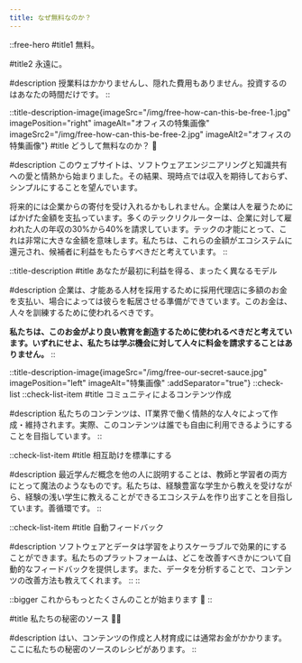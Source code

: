 ```yaml
---
title: なぜ無料なのか？
---
```


::free-hero
#title1
無料。

#title2
永遠に。

#description
授業料はかかりませんし、隠れた費用もありません。投資するのはあなたの時間だけです。
::

::title-description-image{imageSrc="/img/free-how-can-this-be-free-1.jpg" imagePosition="right" imageAlt="オフィスの特集画像" imageSrc2="/img/free-how-can-this-be-free-2.jpg" imageAlt2="オフィスの特集画像"}
#title
どうして無料なのか？ 🎁

#description
このウェブサイトは、ソフトウェアエンジニアリングと知識共有への愛と情熱から始まりました。その結果、現時点では収入を期待しておらず、シンプルにすることを望んでいます。

将来的には企業からの寄付を受け入れるかもしれません。企業は人を雇うためにばかげた金額を支払っています。多くのテックリクルーターは、企業に対して雇われた人の年収の30%から40%を請求しています。テックの才能にとって、これは非常に大きな金額を意味します。私たちは、これらの金額がエコシステムに還元され、候補者に利益をもたらすべきだと考えています。
::

::title-description
#title
あなたが最初に利益を得る、まったく異なるモデル

#description
企業は、才能ある人材を採用するために採用代理店に多額のお金を支払い、場合によっては彼らを転居させる準備ができています。このお金は、人々を訓練するために使われるべきです。

**私たちは、このお金がより良い教育を創造するために使われるべきだと考えています。いずれにせよ、私たちは学ぶ機会に対して人々に料金を請求することはありません。**
::

::title-description-image{imageSrc="/img/free-our-secret-sauce.jpg" imagePosition="left" imageAlt="特集画像" :addSeparator="true"}
::check-list
  ::check-list-item
  #title
  コミュニティによるコンテンツ作成

  #description
  私たちのコンテンツは、IT業界で働く情熱的な人々によって作成・維持されます。実際、このコンテンツは誰でも自由に利用できるようにすることを目指しています。
  ::

  ::check-list-item
  #title
  相互助けを標準にする

  #description
  最近学んだ概念を他の人に説明することは、教師と学習者の両方にとって魔法のようなものです。私たちは、経験豊富な学生から教えを受けながら、経験の浅い学生に教えることができるエコシステムを作り出すことを目指しています。善循環です。
  ::

  ::check-list-item
  #title
  自動フィードバック

  #description
  ソフトウェアとデータは学習をよりスケーラブルで効果的にすることができます。私たちのプラットフォームは、どこを改善すべきかについて自動的なフィードバックを提供します。また、データを分析することで、コンテンツの改善方法も教えてくれます。
  ::
::

::bigger
これからもっとたくさんのことが始まります 🚀
::

#title
私たちの秘密のソース 👨‍🍳

#description
はい、コンテンツの作成と人材育成には通常お金がかかります。ここに私たちの秘密のソースのレシピがあります。
::